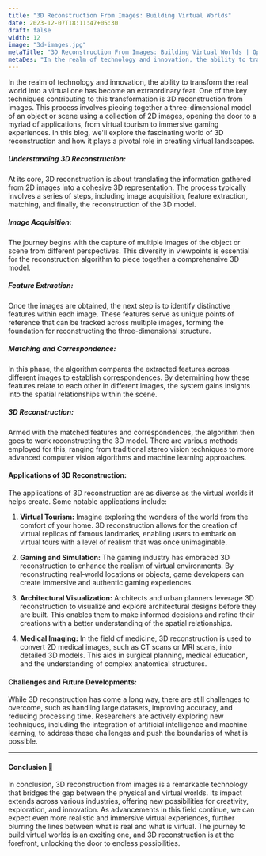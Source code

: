 ```yaml
---
title: "3D Reconstruction From Images: Building Virtual Worlds"
date: 2023-12-07T18:11:47+05:30
draft: false
width: 12
image: "3d-images.jpg"
metaTitle: "3D Reconstruction From Images: Building Virtual Worlds | Open CV Courses"
metaDes: "In the realm of technology and innovation, the ability to transform the real world into a virtual one has become an extraordinary feat. One of the key techniques contributing to this transformation is 3D reconstruction from images. This process involves piecing together a three-dimensional model of an object or scene using a collection of 2D images, opening the door to a myriad of applications, from virtual tourism to immersive gaming experiences. "
---
```

In the realm of technology and innovation, the ability to transform the real world into a virtual one has become an extraordinary feat. One of the key techniques contributing to this transformation is 3D reconstruction from images. This process involves piecing together a three-dimensional model of an object or scene using a collection of 2D images, opening the door to a myriad of applications, from virtual tourism to immersive gaming experiences. <!--more--> In this blog, we'll explore the fascinating world of 3D reconstruction and how it plays a pivotal role in creating virtual landscapes.

##### Understanding 3D Reconstruction:
At its core, 3D reconstruction is about translating the information gathered from 2D images into a cohesive 3D representation. The process typically involves a series of steps, including image acquisition, feature extraction, matching, and finally, the reconstruction of the 3D model.

##### Image Acquisition:
The journey begins with the capture of multiple images of the object or scene from different perspectives. This diversity in viewpoints is essential for the reconstruction algorithm to piece together a comprehensive 3D model.

##### Feature Extraction:
Once the images are obtained, the next step is to identify distinctive features within each image. These features serve as unique points of reference that can be tracked across multiple images, forming the foundation for reconstructing the three-dimensional structure.

##### Matching and Correspondence:
In this phase, the algorithm compares the extracted features across different images to establish correspondences. By determining how these features relate to each other in different images, the system gains insights into the spatial relationships within the scene.

##### 3D Reconstruction:
Armed with the matched features and correspondences, the algorithm then goes to work reconstructing the 3D model. There are various methods employed for this, ranging from traditional stereo vision techniques to more advanced computer vision algorithms and machine learning approaches.

#### Applications of 3D Reconstruction:
The applications of 3D reconstruction are as diverse as the virtual worlds it helps create. Some notable applications include:

1. **Virtual Tourism:** Imagine exploring the wonders of the world from the comfort of your home. 3D reconstruction allows for the creation of virtual replicas of famous landmarks, enabling users to embark on virtual tours with a level of realism that was once unimaginable.

2. **Gaming and Simulation:** The gaming industry has embraced 3D reconstruction to enhance the realism of virtual environments. By reconstructing real-world locations or objects, game developers can create immersive and authentic gaming experiences.

3. **Architectural Visualization:** Architects and urban planners leverage 3D reconstruction to visualize and explore architectural designs before they are built. This enables them to make informed decisions and refine their creations with a better understanding of the spatial relationships.

4. **Medical Imaging:** In the field of medicine, 3D reconstruction is used to convert 2D medical images, such as CT scans or MRI scans, into detailed 3D models. This aids in surgical planning, medical education, and the understanding of complex anatomical structures.

#### Challenges and Future Developments:
While 3D reconstruction has come a long way, there are still challenges to overcome, such as handling large datasets, improving accuracy, and reducing processing time. Researchers are actively exploring new techniques, including the integration of artificial intelligence and machine learning, to address these challenges and push the boundaries of what is possible.

---------------

#### Conclusion 🏁

In conclusion, 3D reconstruction from images is a remarkable technology that bridges the gap between the physical and virtual worlds. Its impact extends across various industries, offering new possibilities for creativity, exploration, and innovation. As advancements in this field continue, we can expect even more realistic and immersive virtual experiences, further blurring the lines between what is real and what is virtual. The journey to build virtual worlds is an exciting one, and 3D reconstruction is at the forefront, unlocking the door to endless possibilities.